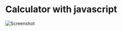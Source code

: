 # Calculator with javascript
![Screenshot](https://github.com/Rezamns/Calculator-with-javascript/assets/57560653/f893d416-f117-4279-8cf7-59e919e2aa07)

